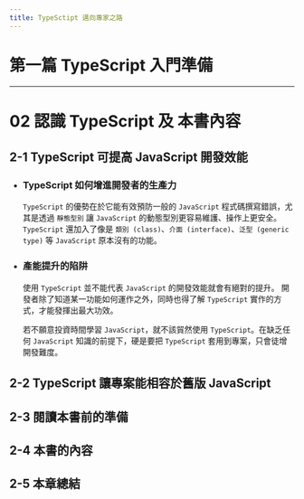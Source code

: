 ```yaml
---
title: TypeSctipt 邁向專家之路
---
```


# 第一篇 TypeScript 入門準備
---
# 02 認識 TypeScript 及 本書內容
## 2-1 TypeScript 可提高 JavaScript 開發效能
  - ### TypeScript 如何增進開發者的生產力
    `TypeScript` 的優勢在於它能有效預防一般的 `JavaScript` 程式碼撰寫錯誤，尤其是透過 `靜態型別` 讓 `JavaScript` 的動態型別更容易維護、操作上更安全。`TypeScript` 還加入了像是 `類別 (class)`、`介面 (interface)`、`泛型 (generic type)` 等 `JavaScript` 原本沒有的功能。

  - ### 產能提升的陷阱
    使用 `TypeScript` 並不能代表 `JavaScript` 的開發效能就會有絕對的提升。
    開發者除了知道某一功能如何運作之外，同時也得了解 `TypeScript` 實作的方式，才能發揮出最大功效。

    若不願意投資時間學習 `JavaScript`，就不該貿然使用 `TypeScript`。在缺乏任何 `JavaScript` 知識的前提下，硬是要把 `TypeScript` 套用到專案，只會徒增開發難度。

## 2-2 TypeScript 讓專案能相容於舊版 JavaScript
  

## 2-3 閱讀本書前的準備
## 2-4 本書的內容
## 2-5 本章總結
